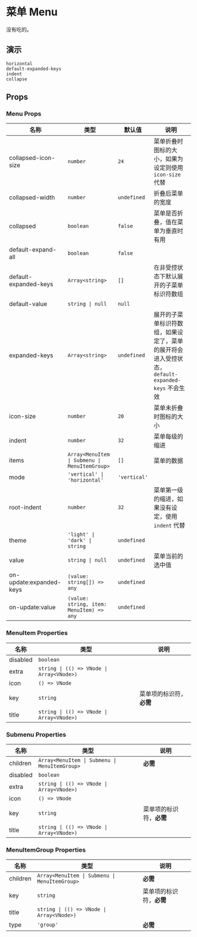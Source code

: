 # 菜单 Menu

没有吃的。

<!--single-column-->

## 演示

```demo
horizontal
default-expanded-keys
indent
collapse
```

## Props

### Menu Props

| 名称 | 类型 | 默认值 | 说明 |
| --- | --- | --- | --- |
| collapsed-icon-size | `number` | `24` | 菜单折叠时图标的大小，如果为设定则使用 `icon-size` 代替 |
| collapsed-width | `number` | `undefined` | 折叠后菜单的宽度 |
| collapsed | `boolean` | `false` | 菜单是否折叠，值在菜单为垂直时有用 |
| default-expand-all | `boolean` | `false` |  |
| default-expanded-keys | `Array<string>` | `[]` | 在非受控状态下默认展开的子菜单标识符数组 |
| default-value | `string \| null` | `null` |  |
| expanded-keys | `Array<string>` | `undefined` | 展开的子菜单标识符数组，如果设定了，菜单的展开将会进入受控状态，`default-expanded-keys` 不会生效 |
| icon-size | `number` | `20` | 菜单未折叠时图标的大小 |
| indent | `number` | `32` | 菜单每级的缩进 |
| items | `Array<MenuItem \| Submenu \| MenuItemGroup>` | `[]` | 菜单的数据 |
| mode | `'vertical' \| 'horizontal'` | `'vertical'` |  |
| root-indent | `number` | `32` | 菜单第一级的缩进，如果没有设定，使用 `indent` 代替 |
| theme | `'light' \| 'dark' \| string` | `undefined` |  |
| value | `string \| null` | `undefined` | 菜单当前的选中值 |
| on-update:expanded-keys | `(value: string[]) => any` | `undefined` |  |
| on-update:value | `(value: string, item: MenuItem) => any` | `undefined` |  |

### MenuItem Properties

| 名称 | 类型 | 说明 |
| --- | --- | --- |
| disabled | `boolean` |  |
| extra | `string \| (() => VNode \| Array<VNode>)` |  |
| icon | `() => VNode` |  |
| key | `string` | 菜单项的标识符，**必需** |
| title | `string \| (() => VNode \| Array<VNode>)` |  |

### Submenu Properties

| 名称 | 类型 | 说明 |
| --- | --- | --- |
| children | `Array<MenuItem \| Submenu \| MenuItemGroup>` | **必需** |
| disabled | `boolean` |  |
| extra | `string \| (() => VNode \| Array<VNode>)` |  |
| icon | `() => VNode` |  |
| key | `string` | 菜单项的标识符，**必需** |
| title | `string \| (() => VNode \| Array<VNode>)` |  |

### MenuItemGroup Properties

| 名称 | 类型 | 说明 |
| --- | --- | --- |
| children | `Array<MenuItem \| Submenu \| MenuItemGroup>` | **必需** |
| key | `string` | 菜单项的标识符，**必需** |
| title | `string \| (() => VNode \| Array<VNode>)` |  |
| type | `'group'` | **必需** |
